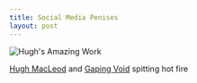 ```yaml
---
title: Social Media Penises
layout: post
---
```


![Hugh's Amazing Work][3]

[Hugh MacLeod][2] and [Gaping Void][1] spitting hot fire

[1]: http://gapingvoid.com
[2]: http://twitter.com/gapingvoid
[3]: http://c522735.r35.cf2.rackcdn.com/media_httpimagesinsta_GfxnA.jpg.scaled1000.jpeg
